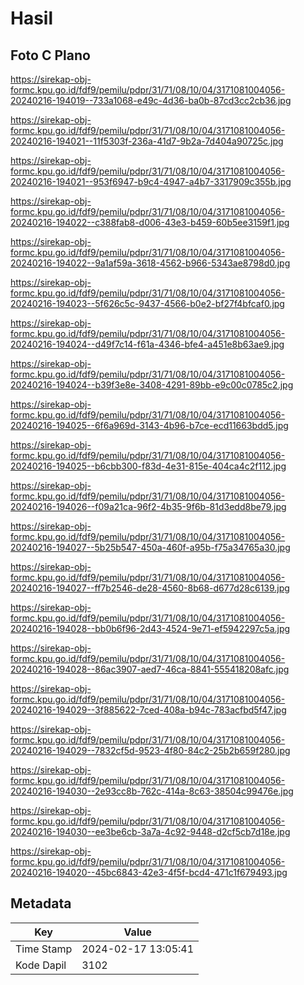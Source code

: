 # Hasil

## Foto C Plano

https://sirekap-obj-formc.kpu.go.id/fdf9/pemilu/pdpr/31/71/08/10/04/3171081004056-20240216-194019--733a1068-e49c-4d36-ba0b-87cd3cc2cb36.jpg

https://sirekap-obj-formc.kpu.go.id/fdf9/pemilu/pdpr/31/71/08/10/04/3171081004056-20240216-194021--11f5303f-236a-41d7-9b2a-7d404a90725c.jpg

https://sirekap-obj-formc.kpu.go.id/fdf9/pemilu/pdpr/31/71/08/10/04/3171081004056-20240216-194021--953f6947-b9c4-4947-a4b7-3317909c355b.jpg

https://sirekap-obj-formc.kpu.go.id/fdf9/pemilu/pdpr/31/71/08/10/04/3171081004056-20240216-194022--c388fab8-d006-43e3-b459-60b5ee3159f1.jpg

https://sirekap-obj-formc.kpu.go.id/fdf9/pemilu/pdpr/31/71/08/10/04/3171081004056-20240216-194022--9a1af59a-3618-4562-b966-5343ae8798d0.jpg

https://sirekap-obj-formc.kpu.go.id/fdf9/pemilu/pdpr/31/71/08/10/04/3171081004056-20240216-194023--5f626c5c-9437-4566-b0e2-bf27f4bfcaf0.jpg

https://sirekap-obj-formc.kpu.go.id/fdf9/pemilu/pdpr/31/71/08/10/04/3171081004056-20240216-194024--d49f7c14-f61a-4346-bfe4-a451e8b63ae9.jpg

https://sirekap-obj-formc.kpu.go.id/fdf9/pemilu/pdpr/31/71/08/10/04/3171081004056-20240216-194024--b39f3e8e-3408-4291-89bb-e9c00c0785c2.jpg

https://sirekap-obj-formc.kpu.go.id/fdf9/pemilu/pdpr/31/71/08/10/04/3171081004056-20240216-194025--6f6a969d-3143-4b96-b7ce-ecd11663bdd5.jpg

https://sirekap-obj-formc.kpu.go.id/fdf9/pemilu/pdpr/31/71/08/10/04/3171081004056-20240216-194025--b6cbb300-f83d-4e31-815e-404ca4c2f112.jpg

https://sirekap-obj-formc.kpu.go.id/fdf9/pemilu/pdpr/31/71/08/10/04/3171081004056-20240216-194026--f09a21ca-96f2-4b35-9f6b-81d3edd8be79.jpg

https://sirekap-obj-formc.kpu.go.id/fdf9/pemilu/pdpr/31/71/08/10/04/3171081004056-20240216-194027--5b25b547-450a-460f-a95b-f75a34765a30.jpg

https://sirekap-obj-formc.kpu.go.id/fdf9/pemilu/pdpr/31/71/08/10/04/3171081004056-20240216-194027--ff7b2546-de28-4560-8b68-d677d28c6139.jpg

https://sirekap-obj-formc.kpu.go.id/fdf9/pemilu/pdpr/31/71/08/10/04/3171081004056-20240216-194028--bb0b6f96-2d43-4524-9e71-ef5942297c5a.jpg

https://sirekap-obj-formc.kpu.go.id/fdf9/pemilu/pdpr/31/71/08/10/04/3171081004056-20240216-194028--86ac3907-aed7-46ca-8841-555418208afc.jpg

https://sirekap-obj-formc.kpu.go.id/fdf9/pemilu/pdpr/31/71/08/10/04/3171081004056-20240216-194029--3f885622-7ced-408a-b94c-783acfbd5f47.jpg

https://sirekap-obj-formc.kpu.go.id/fdf9/pemilu/pdpr/31/71/08/10/04/3171081004056-20240216-194029--7832cf5d-9523-4f80-84c2-25b2b659f280.jpg

https://sirekap-obj-formc.kpu.go.id/fdf9/pemilu/pdpr/31/71/08/10/04/3171081004056-20240216-194030--2e93cc8b-762c-414a-8c63-38504c99476e.jpg

https://sirekap-obj-formc.kpu.go.id/fdf9/pemilu/pdpr/31/71/08/10/04/3171081004056-20240216-194030--ee3be6cb-3a7a-4c92-9448-d2cf5cb7d18e.jpg

https://sirekap-obj-formc.kpu.go.id/fdf9/pemilu/pdpr/31/71/08/10/04/3171081004056-20240216-194020--45bc6843-42e3-4f5f-bcd4-471c1f679493.jpg


## Metadata

| Key        | Value               |
| ---------- | ------------------- |
| Time Stamp | 2024-02-17 13:05:41 |
| Kode Dapil | 3102                |



